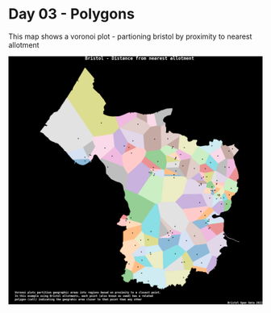 # Day 03 - Polygons

This map shows a voronoi plot - partioning bristol by proximity to nearest allotment

![Day 02 map](https://github.com/joekbullard/mapchallenge22/blob/main/day03/output.png?raw=true)